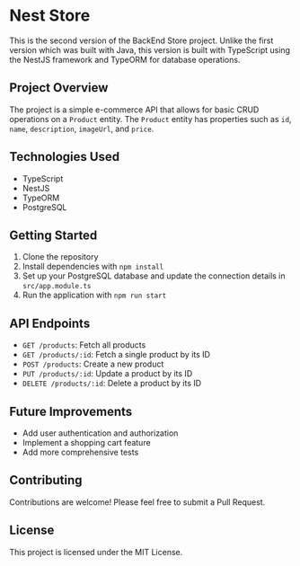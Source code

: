 # Nest Store

This is the second version of the BackEnd Store project. Unlike the first version which was built with Java, this version is built with TypeScript using the NestJS framework and TypeORM for database operations.

## Project Overview

The project is a simple e-commerce API that allows for basic CRUD operations on a `Product` entity. The `Product` entity has properties such as `id`, `name`, `description`, `imageUrl`, and `price`.

## Technologies Used

- TypeScript
- NestJS
- TypeORM
- PostgreSQL

## Getting Started

1. Clone the repository
2. Install dependencies with `npm install`
3. Set up your PostgreSQL database and update the connection details in `src/app.module.ts`
4. Run the application with `npm run start`

## API Endpoints

- `GET /products`: Fetch all products
- `GET /products/:id`: Fetch a single product by its ID
- `POST /products`: Create a new product
- `PUT /products/:id`: Update a product by its ID
- `DELETE /products/:id`: Delete a product by its ID

## Future Improvements

- Add user authentication and authorization
- Implement a shopping cart feature
- Add more comprehensive tests

## Contributing

Contributions are welcome! Please feel free to submit a Pull Request.

## License

This project is licensed under the MIT License.
